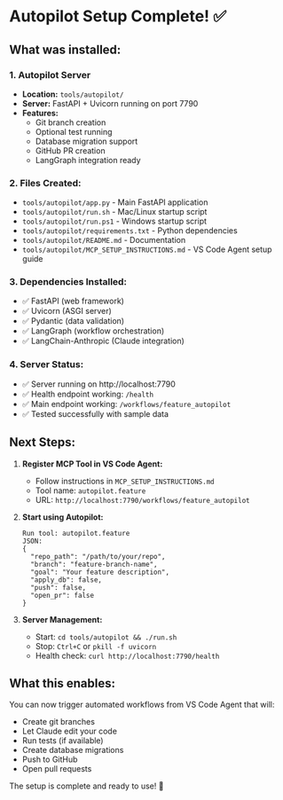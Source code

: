 # Autopilot Setup Complete! ✅

## What was installed:

### 1. Autopilot Server
- **Location:** `tools/autopilot/`
- **Server:** FastAPI + Uvicorn running on port 7790
- **Features:** 
  - Git branch creation
  - Optional test running
  - Database migration support
  - GitHub PR creation
  - LangGraph integration ready

### 2. Files Created:
- `tools/autopilot/app.py` - Main FastAPI application
- `tools/autopilot/run.sh` - Mac/Linux startup script
- `tools/autopilot/run.ps1` - Windows startup script  
- `tools/autopilot/requirements.txt` - Python dependencies
- `tools/autopilot/README.md` - Documentation
- `tools/autopilot/MCP_SETUP_INSTRUCTIONS.md` - VS Code Agent setup guide

### 3. Dependencies Installed:
- ✅ FastAPI (web framework)
- ✅ Uvicorn (ASGI server)
- ✅ Pydantic (data validation)
- ✅ LangGraph (workflow orchestration)
- ✅ LangChain-Anthropic (Claude integration)

### 4. Server Status:
- ✅ Server running on http://localhost:7790
- ✅ Health endpoint working: `/health`
- ✅ Main endpoint working: `/workflows/feature_autopilot`
- ✅ Tested successfully with sample data

## Next Steps:

1. **Register MCP Tool in VS Code Agent:**
   - Follow instructions in `MCP_SETUP_INSTRUCTIONS.md`
   - Tool name: `autopilot.feature`
   - URL: `http://localhost:7790/workflows/feature_autopilot`

2. **Start using Autopilot:**
   ```
   Run tool: autopilot.feature
   JSON:
   {
     "repo_path": "/path/to/your/repo",
     "branch": "feature-branch-name",
     "goal": "Your feature description",
     "apply_db": false,
     "push": false,
     "open_pr": false
   }
   ```

3. **Server Management:**
   - Start: `cd tools/autopilot && ./run.sh`
   - Stop: `Ctrl+C` or `pkill -f uvicorn`
   - Health check: `curl http://localhost:7790/health`

## What this enables:
You can now trigger automated workflows from VS Code Agent that will:
- Create git branches
- Let Claude edit your code
- Run tests (if available)
- Create database migrations
- Push to GitHub
- Open pull requests

The setup is complete and ready to use! 🚀

